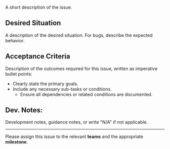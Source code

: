 A short description of the issue.

## Desired Situation

A description of the desired situation. For bugs, describe the expected behavior.

## Acceptance Criteria

Description of the outcomes required for this issue, written as imperative bullet points:
- Clearly state the primary goals.
- Include any necessary sub-tasks or conditions.
  - Ensure all dependencies or related conditions are documented.

## Dev. Notes:

Development notes, guidance notes, or write "N/A" if not applicable.

---

Please assign this issue to the relevant **teams** and the appropriate **milestone**.

